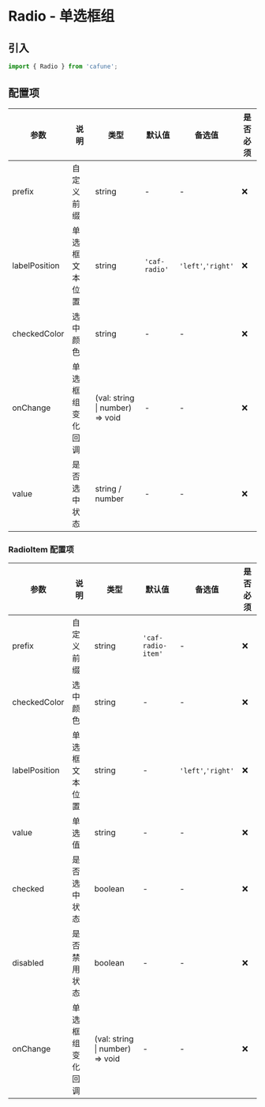 # Radio - 单选框组

## 引入
```jsx
import { Radio } from 'cafune';
```

## 配置项
| 参数 | 说明 | 类型 | 默认值 |备选值 | 是否必须 |
| --- | --- | --- | --- | --- | --- |
| prefix | 自定义前缀 | string | - | - | ❌ |
| labelPosition | 单选框文本位置 | string | `'caf-radio'` | `'left'`,`'right'` | ❌ |
| checkedColor | 选中颜色 | string | - | - | ❌ |
| onChange | 单选框组变化回调 | (val: string &#124; number) => void | - | - | ❌ |
| value | 是否选中状态 | string / number | - | - | ❌ |

### RadioItem 配置项
| 参数 | 说明 | 类型 | 默认值 |备选值 | 是否必须 |
| --- | --- | --- | --- | --- | --- |
| prefix | 自定义前缀 | string | `'caf-radio-item'` | - | ❌ |
| checkedColor | 选中颜色 | string | - | - | ❌ |
| labelPosition | 单选框文本位置 | string | - | `'left'`,`'right'` | ❌ |
| value | 单选值 | string | - | - | ❌ |
| checked | 是否选中状态 | boolean | - | - | ❌ |
| disabled | 是否禁用状态 | boolean | - | - | ❌ |
| onChange | 单选框组变化回调 | (val: string &#124; number) => void | - | - | ❌ |
